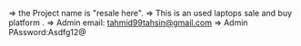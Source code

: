 => the Project name is "resale here".
=> This is an used laptops sale  and buy platform .
=> Admin email: tahmid99tahsin@gmail.com 
=> Admin PAssword:Asdfg12@

